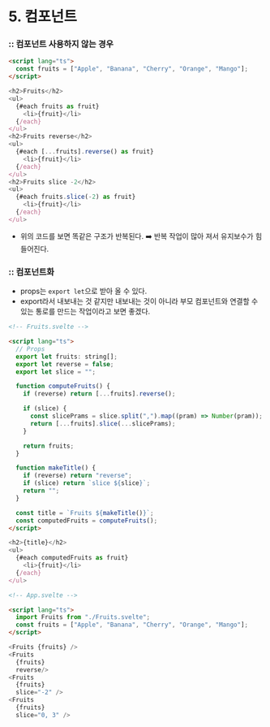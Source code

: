 # 5. 컴포넌트

### :: 컴포넌트 사용하지 않는 경우

```html
<script lang="ts">
  const fruits = ["Apple", "Banana", "Cherry", "Orange", "Mango"];
</script>
```

```javascript
<h2>Fruits</h2>
<ul>
  {#each fruits as fruit}
    <li>{fruit}</li>
  {/each}
</ul>
<h2>Fruits reverse</h2>
<ul>
  {#each [...fruits].reverse() as fruit}
    <li>{fruit}</li>
  {/each}
</ul>
<h2>Fruits slice -2</h2>
<ul>
  {#each fruits.slice(-2) as fruit}
    <li>{fruit}</li>
  {/each}
</ul>
```

- 위의 코드를 보면 똑같은 구조가 반복된다. ➡️ 반복 작업이 많아 져서 유지보수가 힘들어진다.

### :: 컴포넌트화

- props는 `export let`으로 받아 올 수 있다.
- export라서 내보내는 것 같지만 내보내는 것이 아니라 부모 컴포넌트와 연결할 수 있는 통로를 만드는 작업이라고 보면 좋겠다.

```html
<!-- Fruits.svelte -->

<script lang="ts">
  // Props
  export let fruits: string[];
  export let reverse = false;
  export let slice = "";

  function computeFruits() {
    if (reverse) return [...fruits].reverse();

    if (slice) {
      const slicePrams = slice.split(",").map((pram) => Number(pram));
      return [...fruits].slice(...slicePrams);
    }

    return fruits;
  }

  function makeTitle() {
    if (reverse) return "reverse";
    if (slice) return `slice ${slice}`;
    return "";
  }

  const title = `Fruits ${makeTitle()}`;
  const computedFruits = computeFruits();
</script>
```

```javascript
<h2>{title}</h2>
<ul>
  {#each computedFruits as fruit}
    <li>{fruit}</li>
  {/each}
</ul>
```

```html
<!-- App.svelte -->

<script lang="ts">
  import Fruits from "./Fruits.svelte";
  const fruits = ["Apple", "Banana", "Cherry", "Orange", "Mango"];
</script>
```

```javascript
<Fruits {fruits} />
<Fruits
  {fruits}
  reverse/>
<Fruits
  {fruits}
  slice="-2" />
<Fruits
  {fruits}
  slice="0, 3" />
```
